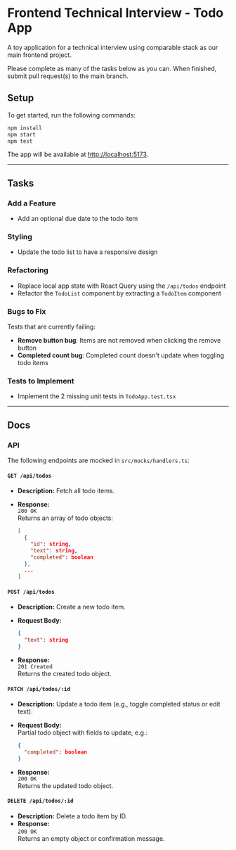 # Frontend Technical Interview - Todo App

A toy application for a technical interview using comparable stack as our main frontend project.

Please complete as many of the tasks below as you can. When finished, submit pull request(s) to the main branch.

## Setup

To get started, run the following commands:

  ```bash
  npm install
  npm start
  npm test
  ```

The app will be available at <http://localhost:5173>.

---

## Tasks

### Add a Feature

- Add an optional due date to the todo item

### Styling

- Update the todo list to have a responsive design

### Refactoring

- Replace local app state with React Query using the `/api/todos` endpoint
- Refactor the `TodoList` component by extracting a `TodoItem` component

### Bugs to Fix

Tests that are currently failing:

- **Remove button bug**: Items are not removed when clicking the remove button
- **Completed count bug**: Completed count doesn't update when toggling todo items

### Tests to Implement

- Implement the 2 missing unit tests in `TodoApp.test.tsx`

---

## Docs

### API

The following endpoints are mocked in `src/mocks/handlers.ts`:

#### `GET /api/todos`

- **Description:** Fetch all todo items.
- **Response:**  
  `200 OK`  
  Returns an array of todo objects:  

  ```json
  [
    {
      "id": string,
      "text": string,
      "completed": boolean
    },
    ...
  ]
  ```

#### `POST /api/todos`

- **Description:** Create a new todo item.
- **Request Body:**  

  ```json
  {
    "text": string
  }
  ```

- **Response:**  
  `201 Created`  
  Returns the created todo object.

#### `PATCH /api/todos/:id`

- **Description:** Update a todo item (e.g., toggle completed status or edit text).
- **Request Body:**  
  Partial todo object with fields to update, e.g.:  

  ```json
  {
    "completed": boolean
  }
  ```

- **Response:**  
  `200 OK`  
  Returns the updated todo object.

#### `DELETE /api/todos/:id`

- **Description:** Delete a todo item by ID.
- **Response:**  
  `200 OK`  
  Returns an empty object or confirmation message.
